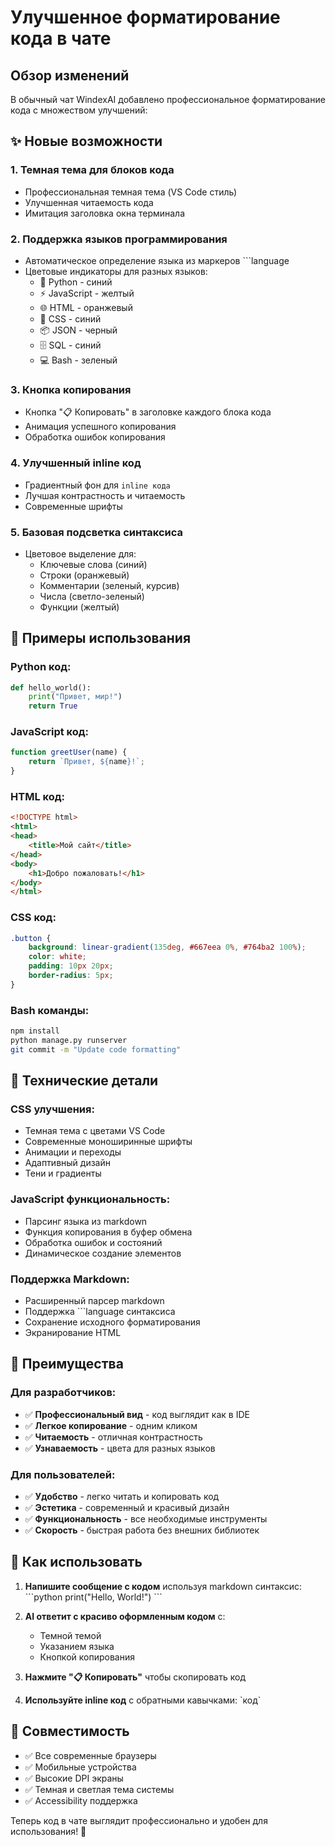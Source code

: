 # Улучшенное форматирование кода в чате

## Обзор изменений

В обычный чат WindexAI добавлено профессиональное форматирование кода с множеством улучшений:

## ✨ Новые возможности

### 1. **Темная тема для блоков кода**
- Профессиональная темная тема (VS Code стиль)
- Улучшенная читаемость кода
- Имитация заголовка окна терминала

### 2. **Поддержка языков программирования**
- Автоматическое определение языка из маркеров ```language
- Цветовые индикаторы для разных языков:
  - 🐍 Python - синий
  - ⚡ JavaScript - желтый
  - 🌐 HTML - оранжевый
  - 🎨 CSS - синий
  - 📦 JSON - черный
  - 🗄️ SQL - синий
  - 💻 Bash - зеленый

### 3. **Кнопка копирования**
- Кнопка "📋 Копировать" в заголовке каждого блока кода
- Анимация успешного копирования
- Обработка ошибок копирования

### 4. **Улучшенный inline код**
- Градиентный фон для `inline кода`
- Лучшая контрастность и читаемость
- Современные шрифты

### 5. **Базовая подсветка синтаксиса**
- Цветовое выделение для:
  - Ключевые слова (синий)
  - Строки (оранжевый)
  - Комментарии (зеленый, курсив)
  - Числа (светло-зеленый)
  - Функции (желтый)

## 📝 Примеры использования

### Python код:
```python
def hello_world():
    print("Привет, мир!")
    return True
```

### JavaScript код:
```javascript
function greetUser(name) {
    return `Привет, ${name}!`;
}
```

### HTML код:
```html
<!DOCTYPE html>
<html>
<head>
    <title>Мой сайт</title>
</head>
<body>
    <h1>Добро пожаловать!</h1>
</body>
</html>
```

### CSS код:
```css
.button {
    background: linear-gradient(135deg, #667eea 0%, #764ba2 100%);
    color: white;
    padding: 10px 20px;
    border-radius: 5px;
}
```

### Bash команды:
```bash
npm install
python manage.py runserver
git commit -m "Update code formatting"
```

## 🔧 Технические детали

### CSS улучшения:
- Темная тема с цветами VS Code
- Современные моноширинные шрифты
- Анимации и переходы
- Адаптивный дизайн
- Тени и градиенты

### JavaScript функциональность:
- Парсинг языка из markdown
- Функция копирования в буфер обмена
- Обработка ошибок и состояний
- Динамическое создание элементов

### Поддержка Markdown:
- Расширенный парсер markdown
- Поддержка ```language синтаксиса
- Сохранение исходного форматирования
- Экранирование HTML

## 🎯 Преимущества

### Для разработчиков:
- ✅ **Профессиональный вид** - код выглядит как в IDE
- ✅ **Легкое копирование** - одним кликом
- ✅ **Читаемость** - отличная контрастность
- ✅ **Узнаваемость** - цвета для разных языков

### Для пользователей:
- ✅ **Удобство** - легко читать и копировать код
- ✅ **Эстетика** - современный и красивый дизайн
- ✅ **Функциональность** - все необходимые инструменты
- ✅ **Скорость** - быстрая работа без внешних библиотек

## 🚀 Как использовать

1. **Напишите сообщение с кодом** используя markdown синтаксис:
   \`\`\`python
   print("Hello, World!")
   \`\`\`

2. **AI ответит с красиво оформленным кодом** с:
   - Темной темой
   - Указанием языка
   - Кнопкой копирования

3. **Нажмите "📋 Копировать"** чтобы скопировать код

4. **Используйте inline код** с обратными кавычками: \`код\`

## 📱 Совместимость

- ✅ Все современные браузеры
- ✅ Мобильные устройства
- ✅ Высокие DPI экраны
- ✅ Темная и светлая тема системы
- ✅ Accessibility поддержка

Теперь код в чате выглядит профессионально и удобен для использования! 🎉
